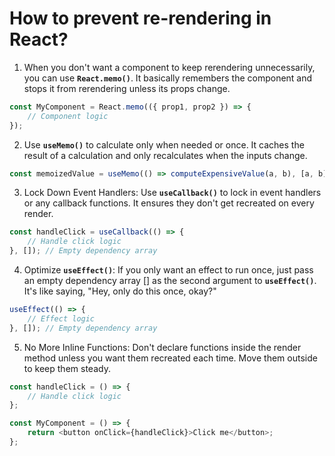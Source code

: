 # How to prevent re-rendering in React?   

1. When you don't want a component to keep rerendering unnecessarily, you can use __`React.memo()`__. It basically remembers the component and stops it from rerendering unless its props change.  

```javascript
const MyComponent = React.memo(({ prop1, prop2 }) => {
    // Component logic
});


```
2. Use __`useMemo()`__ to calculate only when needed or once. It caches the result of a calculation and only recalculates when the inputs change.  

```javascript
const memoizedValue = useMemo(() => computeExpensiveValue(a, b), [a, b]);


```
3. Lock Down Event Handlers: Use __`useCallback()`__ to lock in event handlers or any callback functions. It ensures they don't get recreated on every render.  

```javascript
const handleClick = useCallback(() => {
    // Handle click logic
}, []); // Empty dependency array

```


4. Optimize __`useEffect()`__: If you only want an effect to run once, just pass an empty dependency array [] as the second argument to __`useEffect()`__. It's like saying, "Hey, only do this once, okay?"

```javascript
useEffect(() => {
    // Effect logic
}, []); // Empty dependency array


```

5. No More Inline Functions: Don't declare functions inside the render method unless you want them recreated each time. Move them outside to keep them steady.

```javascript
const handleClick = () => {
    // Handle click logic
};

const MyComponent = () => {
    return <button onClick={handleClick}>Click me</button>;
};

```

